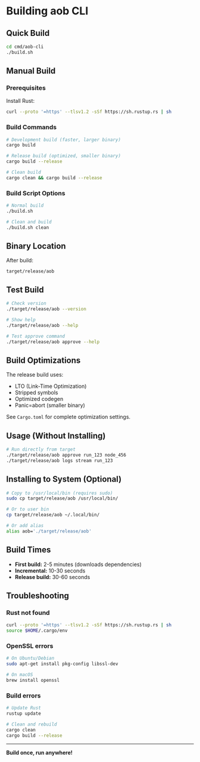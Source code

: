 # Building aob CLI

## Quick Build

```bash
cd cmd/aob-cli
./build.sh
```

## Manual Build

### Prerequisites

Install Rust:
```bash
curl --proto '=https' --tlsv1.2 -sSf https://sh.rustup.rs | sh
```

### Build Commands

```bash
# Development build (faster, larger binary)
cargo build

# Release build (optimized, smaller binary)
cargo build --release

# Clean build
cargo clean && cargo build --release
```

### Build Script Options

```bash
# Normal build
./build.sh

# Clean and build
./build.sh clean
```

## Binary Location

After build:
```
target/release/aob
```

## Test Build

```bash
# Check version
./target/release/aob --version

# Show help
./target/release/aob --help

# Test approve command
./target/release/aob approve --help
```

## Build Optimizations

The release build uses:
- LTO (Link-Time Optimization)
- Stripped symbols
- Optimized codegen
- Panic=abort (smaller binary)

See `Cargo.toml` for complete optimization settings.

## Usage (Without Installing)

```bash
# Run directly from target
./target/release/aob approve run_123 node_456
./target/release/aob logs stream run_123
```

## Installing to System (Optional)

```bash
# Copy to /usr/local/bin (requires sudo)
sudo cp target/release/aob /usr/local/bin/

# Or to user bin
cp target/release/aob ~/.local/bin/

# Or add alias
alias aob='./target/release/aob'
```

## Build Times

- **First build:** 2-5 minutes (downloads dependencies)
- **Incremental:** 10-30 seconds
- **Release build:** 30-60 seconds

## Troubleshooting

### Rust not found
```bash
curl --proto '=https' --tlsv1.2 -sSf https://sh.rustup.rs | sh
source $HOME/.cargo/env
```

### OpenSSL errors
```bash
# On Ubuntu/Debian
sudo apt-get install pkg-config libssl-dev

# On macOS
brew install openssl
```

### Build errors
```bash
# Update Rust
rustup update

# Clean and rebuild
cargo clean
cargo build --release
```

---

**Build once, run anywhere!**
